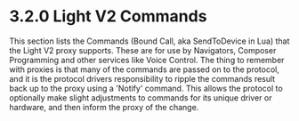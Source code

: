 # 3.2.0 Light V2 Commands

This section lists the Commands (Bound Call, aka SendToDevice in Lua) that the Light V2 proxy supports.  These are for use by Navigators, Composer Programming and other services like Voice Control.  The thing to remember with proxies is that many of the commands are passed on to the protocol, and it is the protocol drivers responsibility to ripple the commands result back up to the proxy using a 'Notify' command. This allows the protocol to optionally make slight adjustments to commands for its unique driver or hardware, and then inform the proxy of the change.